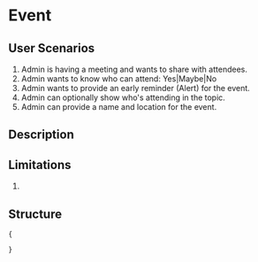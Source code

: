 Event
=====

User Scenarios
--------------
1. Admin is having a meeting and wants to share with attendees.
2. Admin wants to know who can attend: Yes|Maybe|No
3. Admin wants to provide an early reminder (Alert) for the event.
4. Admin can optionally show who's attending in the topic.
5. Admin can provide a name and location for the event.

Description
-----------

Limitations
-----------
1. 

Structure
---------
```
{

}
```


